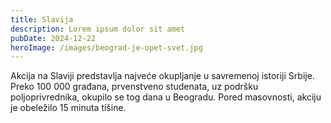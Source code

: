 ```yaml
---
title: Slavija
description: Lorem ipsum dolor sit amet
pubDate: 2024-12-22
heroImage: /images/beograd-je-opet-svet.jpg
---
```


Akcija na Slaviji predstavlja najveće okupljanje u savremenoj istoriji Srbije. Preko 100 000 građana, prvenstveno studenata, uz podršku poljoprivrednika, okupilo se tog dana u Beogradu. Pored masovnosti, akciju je obeležilo 15 minuta tišine.